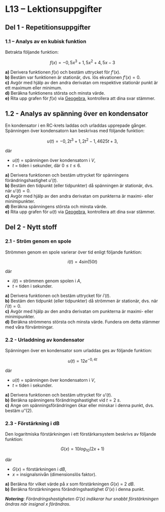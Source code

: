 # L13 – Lektionsuppgifter

## Del 1 - Repetitionsuppgifter

### 1.1 – Analys av en kubisk funktion

Betrakta följande funktion:

```math
f(x) = -0,5x^3 + 1,5x^2 + 4,5x - 3
```

**a)** Derivera funktionen $f(x)$ och bestäm uttrycket för $f'(x)$.  
**b)** Bestäm var funktionen är stationär, dvs. lös ekvationen $f'(x) = 0$.  
**c)** Avgör med hjälp av den andra derivatan om respektive stationär punkt är ett maximum eller minimum.  
**d)** Beräkna funktionens största och minsta värde.  
**e)** Rita upp grafen för $f(x)$ via [Geogebra](https://www.geogebra.org/graphing?lang=en), kontrollera att
dina svar stämmer.

## 1.2 - Analys av spänning över en kondensator

En kondensator i en RC-krets laddas och urladdas upprepade gånger. Spänningen över kondensatorn kan beskrivas med följande funktion:

```math
u(t)= -0,2t^3 + 1,2t^2 - 1,4625t + 3,
```

där
* $u(t)$ = spänningen över kondensatorn i $V$,
* $t$ = tiden i sekunder, där $0 ≤ t ≤ 6$.

**a)** Derivera funktionen och bestäm uttrycket för spänningens förändringshastighet $u'(t)$.\
**b)** Bestäm den tidpunkt (eller tidpunkter) då spänningen är stationär, dvs. när $u'(t) = 0$.\
**c)** Avgör med hjälp av den andra derivatan om punkterna är maximi- eller minimipunkter.\
**d)** Beräkna spänningens största och minsta värde.\
**e)** Rita upp grafen för $u(t)$ via [Geogebra](https://www.geogebra.org/graphing?lang=en), kontrollera att
dina svar stämmer.

## Del 2 - Nytt stoff

### 2.1 - Ström genom en spole

Strömmen genom en spole varierar över tid enligt följande funktion:

```math
i(t) = 4sin(50t)
```

där
* $i(t)$ = strömmen genom spolen i $A$,
* $t$ = tiden i sekunder.


**a)** Derivera funktionen och bestäm uttrycket för $i'(t)$.\
**b)** Bestäm den tidpunkt (eller tidpunkter) då strömmen är stationär, dvs. när $i'(t) = 0$.\
**c)** Avgör med hjälp av den andra derivatan om punkterna är maximi- eller minimipunkter.\
**d)** Beräkna strömmens största och minsta värde. Fundera om detta stämmer med våra förväntningar.

### 2.2 - Urladdning av kondensator
Spänningen över en kondensator som urladdas ges av följande funktion:

```math
u(t) = 12 e^{-0,4t}
```

där
* $u(t)$ = spänningen över kondensatorn i $V$,
* $t$ = tiden i sekunder.

**a)** Derivera funktionen och bestäm uttrycket för $u'(t)$.\
**b)** Beräkna spänningens förändringshastighet vid $t = 2$ $s$.\
**c)** Ange om spänningsförändringen ökar eller minskar i denna punkt, dvs. bestäm $u''(2)$.

### 2.3 - Förstärkning i dB
Den logaritmiska förstärkningen i ett förstärkarsystem beskrivs av följande funktion:

```math
G(x) = 10log_{10}(2x + 1)
```

där
* $G(x)$ = förstärkningen i $dB$,
* $x$ = insignalsnivån (dimensionslös faktor).

**a)** Beräkna för vilket värde på $x$ som förstärkningen $G(x)$ = $2$ $dB$.\
**b)** Beräkna förstärkningens förändringshastighet $G'(x)$ i denna punkt.

***Notering**: Förändringshastigheten $G'(x)$ indikerar hur snabbt förstärkningen ändras när insignal $x$ förändras*.
